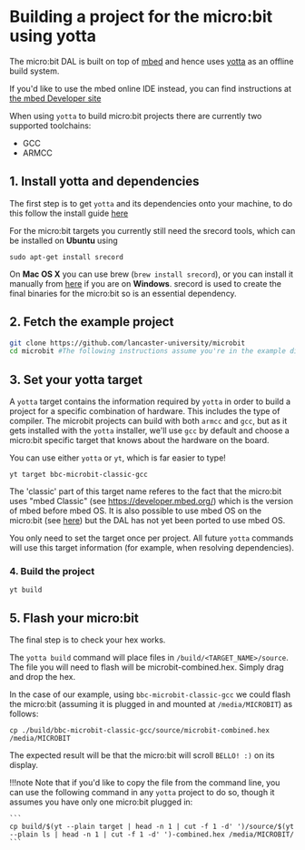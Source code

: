 # Building a project for the micro:bit using yotta

The micro:bit DAL is built on top of [mbed](http://mbed.com) and hence uses [yotta](http://yotta.mbed.com) as an offline build system.

If you'd like to use the mbed online IDE instead, you can find instructions at [the mbed Developer site](https://developer.mbed.org/platforms/Microbit/)


When using `yotta` to build micro:bit projects there are currently two supported toolchains:

* GCC
* ARMCC

## 1. Install yotta and dependencies

The first step is to get `yotta` and its dependencies onto your machine, to do this follow the install guide [here](http://docs.yottabuild.org/#installing)


For the micro:bit targets you currently still need the srecord tools, which can be installed on **Ubuntu** using
```
sudo apt-get install srecord
```

On **Mac OS X** you can use brew (`brew install srecord`), or you can install it manually from [here](http://srecord.sourceforge.net/) if you are on **Windows**. srecord is used to create the final binaries for the micro:bit so is an essential dependency.


## 2. Fetch the example project

```bash
git clone https://github.com/lancaster-university/microbit
cd microbit #The following instructions assume you're in the example directory
```

## 3. Set your yotta target

A `yotta` target contains the information required by `yotta` in order to build a project for a specific combination of hardware. This includes the type of compiler. The microbit projects can build with both `armcc` and `gcc`, but as it gets installed with the `yotta` installer, we'll use `gcc` by default and choose a micro:bit specific target that knows about the hardware on the board.

You can use either `yotta` or `yt`, which is far easier to type!

```
yt target bbc-microbit-classic-gcc
```

The 'classic' part of this target name referes to the fact that the micro:bit uses "mbed Classic" (see https://developer.mbed.org/) which is the version of mbed before mbed OS. It is also possible to use mbed OS on the micro:bit (see [here](https://www.mbed.com/en/development/hardware/boards/)) but the DAL has not yet been ported to use mbed OS.

You only need to set the target once per project. All future `yotta` commands will use this target information (for example, when resolving dependencies).

### 4. Build the project

```
yt build
```

## 5. Flash your micro:bit
The final step is to check your hex works.

The `yotta build` command will place files in `/build/<TARGET_NAME>/source`. The file you will need to flash will be microbit-combined.hex. Simply drag and drop the hex.

In the case of our example, using `bbc-microbit-classic-gcc` we could flash the micro:bit (assuming it is plugged in and mounted at `/media/MICROBIT`) as follows:

```
cp ./build/bbc-microbit-classic-gcc/source/microbit-combined.hex /media/MICROBIT
```
The expected result will be that the micro:bit will scroll `BELLO! :)` on its display.

!!!note
    Note that if you'd like to copy the file from the command line, you can use the following command in any `yotta` project to do so, though it assumes you have only one micro:bit plugged in:

    ```
    cp build/$(yt --plain target | head -n 1 | cut -f 1 -d' ')/source/$(yt --plain ls | head -n 1 | cut -f 1 -d' ')-combined.hex /media/MICROBIT/
    ```
